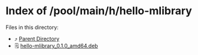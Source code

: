 
# Index of /pool/main/h/hello-mlibrary
Files in this directory:
- ⤴ [Parent Directory](../)
- 🗒 [hello-mlibrary_0.1.0_amd64.deb](hello-mlibrary_0.1.0_amd64.deb)
